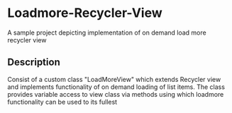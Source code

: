 # Loadmore-Recycler-View
A sample project depicting implementation of on demand load more recycler view
## Description
Consist of a custom class "LoadMoreView" which extends Recycler view and implements functionality of on demand loading of list items. The class provides variable access to view class via methods using which loadmore functionality can be used to its fullest
